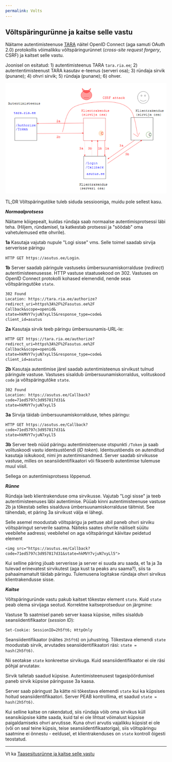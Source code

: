 ```yaml
---
permalink: Volts
---
```


## Võltspäringurünne ja kaitse selle vastu

Näitame autentimisteenuse [TARA](https://github.com/e-gov/TARA-Doku) näitel OpenID Connect (aga samuti OAuth 2.0) protokollis võimalikku võltspäringurünnet (_cross-site request forgery_, CSRF) ja kaitset selle vastu. 

Joonisel on esitatud: 1) autentimisteenus TARA `tara.ria.ee`; 2) autententimisteenust TARA kasutav e-teenus (serveri osa); 3) ründaja sirvik (punane); 4) ohvri sirvik; 5) ründaja (punane); 6) ohver.

![](img/Volts.PNG)

TL;DR Võltspäringutõke tuleb siduda sessiooniga, muidu pole sellest kasu.

***Normaalprotsess***

Näitame kõigepealt, kuidas ründaja saab normaalse autentimisprotsessi läbi teha. (Hiljem, ründamisel, ta katkestab protsessi ja "söödab" oma vahetulemused ette ohvrile). 

**1a** Kasutaja vajutab nupule "Logi sisse" vms. Selle toimel saadab sirvija serverisse päringu

`HTTP GET https://asutus.ee/Login`.

**1b** Server saadab päringule vastuseks ümbersuunamiskorralduse (_redirect_) autentimisteenusesse. HTTP vastuse staatusekood on 302. Vastuses on OpenID Connect protokolli kohased elemendid, nende seas võltspäringutõke `state`.

```
302 Found
Location: https://tara.ria.ee/authorize?
redirect_uri=https%3A%2F%2Fasutus.ee%2F
Callback&scope=openid&
state=hkMVY7vjuN7xyLl5&response_type=code&
client_id=asutus
```

**2a** Kasutaja sirvik teeb päringu ümbersuunamis-URL-le:

```
HTTP GET https://tara.ria.ee/authorize?
redirect_uri=https%3A%2F%2Fasutus.ee%2F
Callback&scope=openid&
state=hkMVY7vjuN7xyLl5&response_type=code&
client_id=asutus
```

**2b** Kasutaja autentimise järel saadab autentimisteenus sirvikust tulnud päringule vastuse. Vastuses sisaldub ümbersuunamiskorraldus, volituskood `code` ja võltspäringutõke `state`. 

```
302 Found
Location: https://asutus.ee/Callback?
code=71ed5797c3d957817d31&
state=hkMVY7vjuN7xyLl5
```

**3a** Sirvija täidab ümbersuunamiskorralduse, tehes päringu:

```
HTTP GET https://asutus.ee/Callback?
code=71ed5797c3d957817d31&
state=hkMVY7vjuN7xyLl5
```

**3b** Server teeb nüüd päringu autentimisteenuse otspunkti `/Token` ja saab volituskoodi vastu identsustõendi (_ID token_). Identsustõendis on autenditud kasutaja isikukood, nimi jm autentimisandmed. Server saadab sirvikusse vastuse, milles on seansiidentifikaatori või fikseerib autentimise tulemuse muul viisil. 

Sellega on autentimisprotsess lõppenud.

***Rünne***

Ründaja laeb klientrakenduse oma sirvikusse. Vajutab "Logi sisse" ja teeb autentimisteenuses läbi autentimise. Püüab kinni autentimisteenuse vastuse 2b ja tõkestab selles sisalduva ümbersuunamiskorralduse täitmist. See tähendab, et päring 3a sirvikust välja ei lähegi.

Selle asemel moodustab võltspärigu ja pettuse abil paneb ohvri sirviku võltspäringut serverile saatma. Näiteks saates ohvrile näiliselt süütu veebilehe aadressi; veebilehel on aga võltspäringut käivitav peidetud element

```
<img src="https://asutus.ee/Callback?
code=71ed5797c3d957817d31&state=hkMVY7vjuN7xyLl5">
```

Kui selline päring jõuab serverisse ja server ei suuda aru saada, et 1a ja 3a tulevad erinevatest sirvikutest (aga kust ta peaks aru saama?), siis ta pahaaimamatult täidab päringu. Tulemusena logitakse ründaja ohvri sirvikus klientrakendusse sisse.

***Kaitse***

Võltspäringuründe vastu pakub kaitset tõkestav element `state`. Kuid `state` peab olema sirvijaga seotud. Korrektne kaitseprotseduur on järgmine:

Vastuse 1b saatmisel paneb server kaasa küpsise, milles sisaldub seansiidentifikaator (_session ID_):

```
Set-Cookie: SessionID=2h5ft6; HttpOnly
``` 

Seansiidentifikaator (näites `2h5ft6`) on juhustring. Tõkestava elemendi `state` moodustab sirvik, arvutades seansiidentifikaatori räsi: `state = hash(2h5ft6)`.

Nii seotakse `state` konkreetse sirvikuga. Kuid seansiidentifikaator ei ole räsi põhjal arvutatav.

Sirvik talletab saadud küpsise. Autentimisteenusest tagasipöördumisel paneb sirvik küpsise päringusse 3a kaasa.

Server saab päringust 3a kätte nii tõkestava elemendi `state` kui ka küpsises hoitud seansiidentifikaatori. Server PEAB kontrollima, et saadud `state = hash(2h5ft6)`.

Kui selline kaitse on rakendatud, siis ründaja võib oma sirvikus küll seansiküpsise kätte saada, kuid tal ei ole lihtsat võimalust küpsise paigaldamiseks ohvri arvutisse. Kuna ohvri arvutis vajalikku küpsist ei ole (või on seal teine küpsis, teise seansiidentifikaatoriga), siis võltspäringu saatmine ei õnnestu - eeldusel, et klientrakenduses on `state` kontroll õigesti teostatud.

----

Vt ka [Taasesitusrünne ja kaitse selle vastu](Nonss)